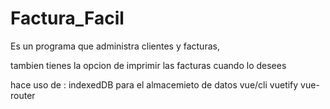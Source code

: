 # Factura_Facil

Es un programa que administra clientes y facturas,

tambien tienes la opcion de imprimir las facturas cuando lo desees

hace uso de : 
              indexedDB para el almacemieto de datos 
              vue/cli
              vuetify
              vue-router
              







